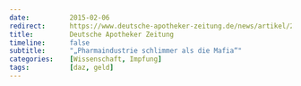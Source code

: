 ```yaml
---
date:          2015-02-06
redirect:      https://www.deutsche-apotheker-zeitung.de/news/artikel/2015/02/06/pharmaindustrie-schlimmer-als-die-mafia
title:         Deutsche Apotheker Zeitung
timeline:      false
subtitle:      "„Pharmaindustrie schlimmer als die Mafia“"
categories:    [Wissenschaft, Impfung]
tags:          [daz, geld]
---
```

